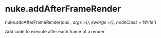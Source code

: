 # nuke.addAfterFrameRender
nuke.addAfterFrameRender(_call_ , _args =()_, _kwargs ={}_, _nodeClass ='Write'_)

Add code to execute after each frame of a render